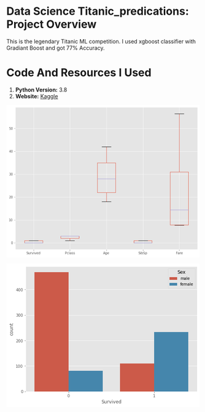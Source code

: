 # Data Science Titanic_predications: Project Overview
This is the legendary Titanic ML competition.
I used xgboost classifier with Gradiant Boost and got 77% Accuracy.


# Code And Resources I Used
1. **Python Version:**  3.8
2. **Website:** [Kaggle](https://www.kaggle.com/c/titanic/data)



![Box Plot](/box_plot.png)





![Survived Based On Gender](/survived_basedon_gender.png)
